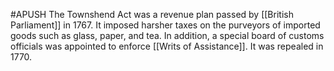 #APUSH 
The Townshend Act was a revenue plan passed by [[British Parliament]] in 1767. It imposed harsher taxes on the purveyors of imported goods such as glass, paper, and tea. In addition, a special board of customs officials was appointed to enforce [[Writs of Assistance]]. It was repealed in 1770.